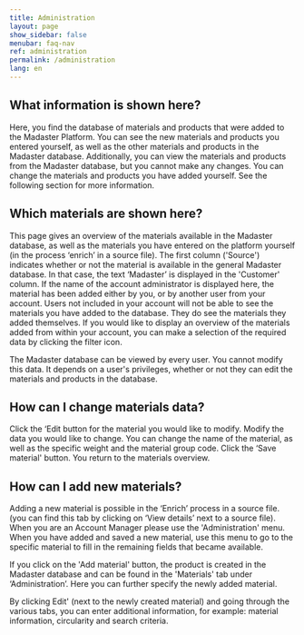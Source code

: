 ```yaml
---
title: Administration
layout: page
show_sidebar: false
menubar: faq-nav
ref: administration
permalink: /administration
lang: en
---
```


## What information is shown here?
Here, you find the database of materials and products that were added to the Madaster Platform. You can see the new materials and products you entered yourself, as well as the other materials and products in the Madaster database. Additionally, you can view the materials and products from the Madaster database, but you cannot make any changes. You can change the materials and products you have added yourself. See the following section for more information.

## Which materials are shown here?
This page gives an overview of the materials available in the Madaster database, as well as the materials you have entered on the platform yourself (in the process ‘enrich’ in a source file). The first column ('Source') indicates whether or not the material is available in the general Madaster database. In that case, the text ‘Madaster’ is displayed in the 'Customer' column. If the name of the account administrator is displayed here, the material has been added either by you, or by another user from your account. Users not included in your account will not be able to see the materials you have added to the database. They do see the materials they added themselves. If you would like to display an overview of the materials added from within your account, you can make a selection of the required data by clicking the filter icon.

The Madaster database can be viewed by every user. You cannot modify this data. It depends on a user's privileges, whether or not they can edit the materials and products in the database.

## How can I change materials data?
Click the ‘Edit button for the material you would like to modify.
Modify the data you would like to change. You can change the name of the material, as well as the specific weight and the material group code.
Click the ‘Save material' button. You return to the materials overview.

## How can I add new materials?
Adding a new material is possible in the ‘Enrich’ process in a source file. (you can find this tab by clicking on ‘View details’ next to a source file).  When you are an Account Manager please use the 'Administration' menu. When you have added and saved a new material, use this menu to go to the specific material to fill in the remaining fields that became available.

If you click on the 'Add material' button, the product is created in the Madaster database and can be found in the 'Materials' tab under ‘Administration’. Here you can further specify the newly added material.

By clicking Edit' (next to the newly created material) and going through the various tabs, you can enter additional information, for example: material information, circularity and search criteria.